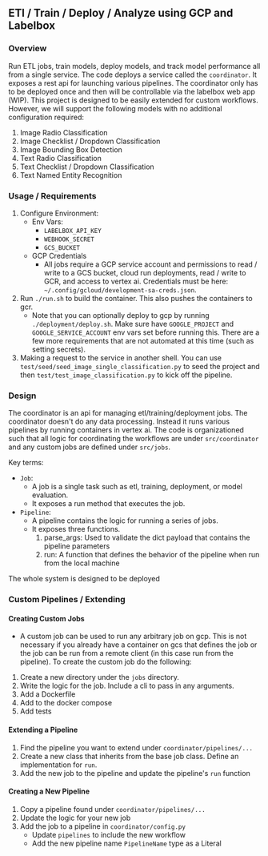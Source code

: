 ## ETl / Train / Deploy / Analyze using GCP and Labelbox

### Overview

Run ETL jobs, train models, deploy models, and track model performance all from a single service. The code deploys a service called the `coordinator`. It exposes a rest api for launching various pipelines. The coordinator only has to be deployed once and then will be controllable via the labelbox web app (WIP). This project is designed to be easily extended for custom workflows. However, we will support the following models with no additional configuration required:

1. Image Radio Classification
2. Image Checklist / Dropdown Classification
3. Image Bounding Box Detection
4. Text Radio Classification
5. Text Checklist / Dropdown Classification
6. Text Named Entity Recognition


### Usage / Requirements

1. Configure Environment:
    * Env Vars:
        - `LABELBOX_API_KEY`
        - `WEBHOOK_SECRET`
        - `GCS_BUCKET`
    * GCP Credentials
        - All jobs require a GCP service account and permissions to read / write to a GCS bucket, cloud run deployments, read / write to GCR, and access to vertex ai. Credentials must be here: `~/.config/gcloud/development-sa-creds.json`.
2. Run `./run.sh` to build the container. This also pushes the containers to gcr.
    - Note that you can optionally deploy to gcp by running `./deployment/deploy.sh`. Make sure have `GOOGLE_PROJECT` and `GOOGLE_SERVICE_ACCOUNT` env vars set before running this. There are a few more requirements that are not automated at this time (such as setting secrets).
3. Making a request to the service in another shell.  You can use `test/seed/seed_image_single_classification.py` to seed the project and then `test/test_image_classification.py` to kick off the pipeline.



### Design

The coordinator is an api for managing etl/training/deployment jobs. The coordinator doesn't do any data processing. Instead it runs various pipelines by running containers in vertex ai. The code is organizationed such that all logic for coordinating the workflows are under `src/coordinator` and any custom jobs are defined under `src/jobs`.


Key terms:
* `Job`:
    - A job is a single task such as etl, training, deployment, or model evaluation.
    - It exposes a run method that executes the job.
* `Pipeline`:
    - A pipeline contains the logic for running a series of jobs.
    - It exposes three functions.
        1. parse_args: Used to validate the dict payload that contains the pipeline parameters
        2. run: A function that defines the behavior of the pipeline when run from the local machine


The whole system is designed to be deployed


### Custom Pipelines / Extending

#### Creating Custom Jobs
* A custom job can be used to run any arbitrary job on gcp. This is not necessary if you already have a container on gcs that defines the job or the job can be run from a remote client (in this case run from the pipeline). To create the custom job do the following:
1. Create a new directory under the `jobs` directory.
2. Write the logic for the job. Include a cli to pass in any arguments.
3. Add a Dockerfile
5. Add to the docker compose
6. Add tests

#### Extending a Pipeline
1. Find the pipeline you want to extend under `coordinator/pipelines/...`
2. Create a new class that inherits from the base job class. Define an implementation for `run`.
3. Add the new job to the pipeline and update the pipeline's `run` function


#### Creating a New Pipeline
1. Copy a pipeline found under `coordinator/pipelines/...`
2. Update the logic for your new job
3. Add the job to a pipeline in `coordinator/config.py`
    * Update `pipelines` to include the new workflow
    * Add the new pipeline name `PipelineName` type as a Literal

